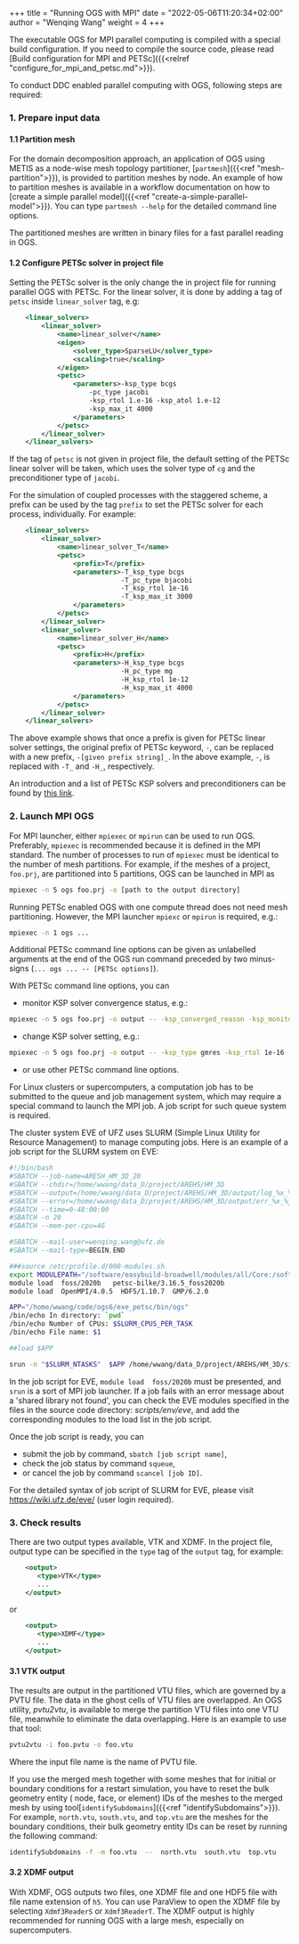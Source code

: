 +++
title = "Running OGS with MPI"
date = "2022-05-06T11:20:34+02:00"
author = "Wenqing Wang"
weight = 4
+++

<!-- vale off -->
The executable OGS for MPI parallel computing is compiled with a special
build configuration. If you need to compile the source code, please read
[Build configuration for MPI and PETSc]({{<relref "configure_for_mpi_and_petsc.md">}}).
<!-- vale on -->

To conduct DDC enabled parallel computing with OGS, following steps are required:

### 1. Prepare input data

#### 1.1 Partition mesh

For the domain decomposition approach, an application of OGS using METIS as a node-wise
 mesh topology partitioner, [`partmesh`]({{<ref
"mesh-partition">}}), is provided to partition meshes by node. An example of how
 to partition meshes is available in a workflow documentation on how to [create a simple parallel model]({{<ref
"create-a-simple-parallel-model">}}). You can type `partmesh --help` for the detailed
command line options.

The partitioned meshes are written in binary files for a fast parallel reading
in OGS.

#### 1.2 Configure PETSc solver in project file

Setting the PETSc solver is the only change the in project file for running parallel OGS with PETSc.
For the linear solver, it is done by adding a tag of `petsc` inside `linear_solver` tag,
 e.g:

```xml
    <linear_solvers>
        <linear_solver>
            <name>linear_solver</name>
            <eigen>
                <solver_type>SparseLU</solver_type>
                <scaling>true</scaling>
            </eigen>
            <petsc>
                <parameters>-ksp_type bcgs
                    -pc_type jacobi
                    -ksp_rtol 1.e-16 -ksp_atol 1.e-12
                    -ksp_max_it 4000
                </parameters>
            </petsc>
        </linear_solver>
    </linear_solvers>
```

If the tag of `petsc` is not given in project file, the default setting of the PETSc
linear solver will be taken, which uses the solver type of `cg` and
the preconditioner type of `jacobi`.

<!-- TODO: Explain the example above at best a little bit more. This can be done by comments in the `xml`-code snippet. -->

For the simulation of coupled processes with the staggered scheme, a prefix
can be used by the tag `prefix` to set the PETSc solver for each process, individually.
For example:

```xml
    <linear_solvers>
        <linear_solver>
            <name>linear_solver_T</name>
            <petsc>
                <prefix>T</prefix>
                <parameters>-T_ksp_type bcgs
                            -T_pc_type bjacobi
                            -T_ksp_rtol 1e-16
                            -T_ksp_max_it 3000
                </parameters>
            </petsc>
        </linear_solver>
        <linear_solver>
            <name>linear_solver_H</name>
            <petsc>
                <prefix>H</prefix>
                <parameters>-H_ksp_type bcgs
                            -H_pc_type mg
                            -H_ksp_rtol 1e-12
                            -H_ksp_max_it 4000
                </parameters>
            </petsc>
        </linear_solver>
    </linear_solvers>
```

The above example shows that once a prefix is given for PETSc linear solver
settings, the original prefix of PETSc
keyword, `-`, can be replaced with a new prefix, `-[given prefix string]_`. In the
above example, `-`, is replaced with `-T_` and `-H_`, respectively.

An introduction and a list of PETSc KSP solvers and preconditioners can be found by
[this link](https://petsc.org/release/manualpages/KSP).

<!-- TODO: At best explain the example above in more detail. This can be done by comments in the `xml`-code snippet. -->

### 2. Launch MPI OGS

For MPI launcher, either `mpiexec` or `mpirun` can be used to run OGS.
Preferably, `mpiexec` is recommended because it is defined in the MPI standard.
The number of processes to run of `mpiexec` must be identical to the number of mesh partitions.
For example, if the meshes of a project, `foo.prj`, are partitioned into 5 partitions,
OGS can be launched in MPI as

```bash
mpiexec -n 5 ogs foo.prj -o [path to the output directory]
```

Running PETSc enabled OGS with one compute thread does not need mesh partitioning.
 However, the MPI launcher `mpiexc` or `mpirun` is required, e.g.:

```bash
mpiexec -n 1 ogs ...
```

Additional PETSc command line options can be given as unlabelled arguments at the end of the OGS run command preceded by two
minus-signs
(`... ogs ... -- [PETSc options]`).

With PETSc command line options, you can

* monitor KSP solver convergence status, e.g.:

```bash
mpiexec -n 5 ogs foo.prj -o output -- -ksp_converged_reason -ksp_monitor_true_residual
```

* change KSP solver setting, e.g.:

```bash
mpiexec -n 5 ogs foo.prj -o output -- -ksp_type gmres -ksp_rtol 1e-16 -ksp_max_it 2000
```

* or use other PETSc command line options.

For Linux clusters or supercomputers, a computation job has to be submitted to the
queue and job management system, which may require a special command to
launch the MPI job. A job script for such queue system is required.

The cluster system EVE of UFZ uses SLURM
 (Simple Linux Utility for Resource Management) to manage computing jobs.
Here is an example of a job script for the SLURM system on EVE:

```bash
#!/bin/bash
#SBATCH --job-name=ARESH_HM_3D_20
#SBATCH --chdir=/home/wwang/data_D/project/AREHS/HM_3D
#SBATCH --output=/home/wwang/data_D/project/AREHS/HM_3D/output/log_%x_%j.txt
#SBATCH --error=/home/wwang/data_D/project/AREHS/HM_3D/output/err_%x_%j.txt
#SBATCH --time=0-48:00:00
#SBATCH -n 20
#SBATCH --mem-per-cpu=4G

#SBATCH --mail-user=wenqing.wang@ufz.de
#SBATCH --mail-type=BEGIN,END

###source /etc/profile.d/000-modules.sh
export MODULEPATH="/software/easybuild-broadwell/modules/all/Core:/software/modulefiles"
module load  foss/2020b   petsc-bilke/3.16.5_foss2020b
module load  OpenMPI/4.0.5  HDF5/1.10.7  GMP/6.2.0

APP="/home/wwang/code/ogs6/exe_petsc/bin/ogs"
/bin/echo In directory: `pwd`
/bin/echo Number of CPUs: $SLURM_CPUS_PER_TASK
/bin/echo File name: $1

##load $APP

srun -n "$SLURM_NTASKS"  $APP /home/wwang/data_D/project/AREHS/HM_3D/simHM_glaciation.prj -o /home/wwang/data_D/project/AREHS/HM_3D/output
```

In the job script for EVE, `module load  foss/2020b` must be presented, and
`srun` is a sort of MPI job launcher.
If a job fails with an error message about a 'shared library not found', you can check
the EVE modules specified in the files in the source code directory:
*scripts/env/eve*, and add the corresponding modules to the load list
in the job script.

Once the job script is ready, you can

* submit the job by command, `sbatch [job script name]`,
* check the job status by command `squeue`,
* or cancel the job by command `scancel [job ID]`.

For the detailed syntax of job script of SLURM for EVE, please visit <https://wiki.ufz.de/eve/>
(user login required).

### 3. Check results

There are two output types available, VTK and XDMF.
In the project file, output type can be specified in the `type` tag of the `output` tag,
for example:

```xml
    <output>
       <type>VTK</type>
       ...
    </output>
```

or

```xml
    <output>
       <type>XDMF</type>
       ...
    </output>
```

#### 3.1 VTK output

The results are output in the partitioned VTU files, which are governed by
a PVTU file. The data in the ghost cells of VTU files are overlapped.
An OGS utility, *pvtu2vtu*, is available to merge the partition VTU files into one VTU file,
meanwhile to eliminate the data overlapping. Here is an example to use that tool:

```bash
pvtu2vtu -i foo.pvtu -o foo.vtu
```

Where the input file name is the name of PVTU file.

If you use the merged mesh together with some meshes that for
initial or boundary conditions for a restart simulation,  you have to reset
the bulk geometry entity ( node, face, or element) IDs of the meshes to the merged mesh by using tool[`identifySubdomains`]({{<ref "identifySubdomains">}}).
For example, `north.vtu`, `south.vtu`, and `top.vtu` are the meshes for the
boundary conditions, their bulk geometry entity IDs can be reset by running
the following command:

```bash
identifySubdomains -f -m foo.vtu  --  north.vtu  south.vtu  top.vtu
```

<!-- TODO: Check paragraph above for grammar and content. -->

#### 3.2 XDMF output

With XDMF, OGS outputs two files, one XDMF file and one HDF5 file with file name
extension of `h5`. You can use ParaView to open the XDMF file by selecting
`Xdmf3ReaderS` or `Xdmf3ReaderT`. The XDMF output is highly recommended for running OGS with a large mesh, especially on supercomputers.
